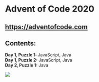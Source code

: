 # Advent of Code 2020

## https://adventofcode.com

## Contents:

**Day 1, Puzzle 1:** JavaScript, Java\
**Day 1, Puzzle 2:** JavaScript, Java\
**Day 2, Puzzle 1:** Java

![](https://media.giphy.com/media/F6OGeOgxHzgZO31NnM/giphy.gif)
